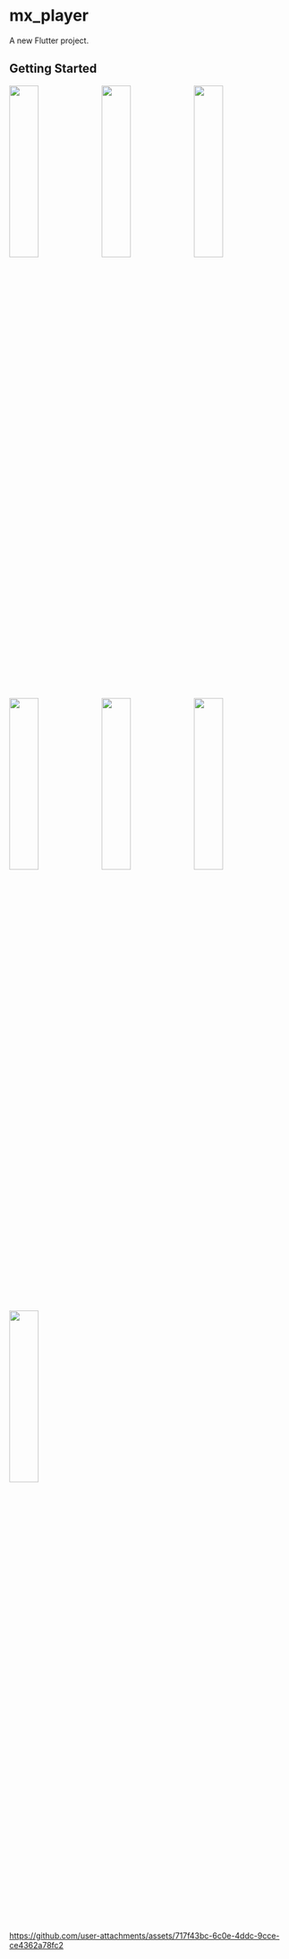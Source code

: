# mx_player

A new Flutter project.

## Getting Started

  <img src=" https://github.com/user-attachments/assets/c225b094-1150-4ac5-bb4f-092e5dca32bb" height=28% width=32%>
  <img src="https://github.com/user-attachments/assets/ddc32e92-d6cb-4d11-8b79-a8e3b6c29c93" height=28% width=32%>
  <img src="https://github.com/user-attachments/assets/6ad41827-edbb-4327-9e8e-b0fc15eee255" height=28% width=32%>
  <img src="https://github.com/user-attachments/assets/62e5590f-24a4-4407-944d-d5aecdfe199a" height=28% width=32%>
  <img src="https://github.com/user-attachments/assets/db96c388-e97e-4367-97df-0fc64aa19348" height=28% width=32%>
  <img src="https://github.com/user-attachments/assets/b0eb010b-7357-4ad1-a1da-d9804d2935dd" height=28% width=32%>
   <img src="https://github.com/user-attachments/assets/ccffa002-1396-4de8-8e7c-3be9569f7f5a" height=28% width=32%>


https://github.com/user-attachments/assets/717f43bc-6c0e-4ddc-9cce-ce4362a78fc2



